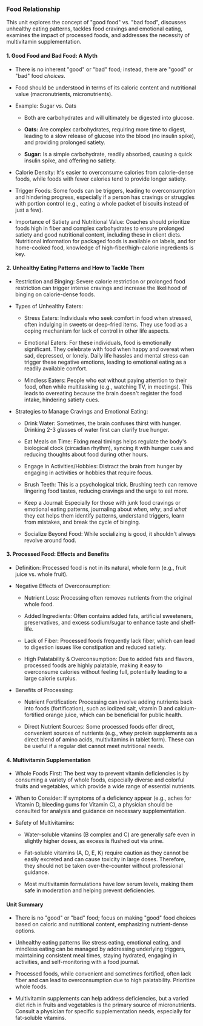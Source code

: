 ### Food Relationship

This unit explores the concept of "good food" vs. "bad food", discusses unhealthy eating patterns, tackles food cravings and emotional eating, examines the impact of processed foods, and addresses the necessity of multivitamin supplementation.

#### 1\. Good Food and Bad Food: A Myth

*   There is no inherent "good" or "bad" food; instead, there are "good" or "bad" food _choices_.
    
*   Food should be understood in terms of its caloric content and nutritional value (macronutrients, micronutrients).
    
*   Example: Sugar vs. Oats
    
    *   Both are carbohydrates and will ultimately be digested into glucose.
        
    *   **Oats:** Are complex carbohydrates, requiring more time to digest, leading to a slow release of glucose into the blood (no insulin spike), and providing prolonged satiety.
        
    *   **Sugar:** Is a simple carbohydrate, readily absorbed, causing a quick insulin spike, and offering no satiety.
        
*   Calorie Density: It's easier to overconsume calories from calorie-dense foods, while foods with fewer calories tend to provide longer satiety.
    
*   Trigger Foods: Some foods can be triggers, leading to overconsumption and hindering progress, especially if a person has cravings or struggles with portion control (e.g., eating a whole packet of biscuits instead of just a few).
    
*   Importance of Satiety and Nutritional Value: Coaches should prioritize foods high in fiber and complex carbohydrates to ensure prolonged satiety and good nutritional content, including these in client diets. Nutritional information for packaged foods is available on labels, and for home-cooked food, knowledge of high-fiber/high-calorie ingredients is key.
    

#### 2\. Unhealthy Eating Patterns and How to Tackle Them

*   Restriction and Binging: Severe calorie restriction or prolonged food restriction can trigger intense cravings and increase the likelihood of binging on calorie-dense foods.
    
*   Types of Unhealthy Eaters:
    
    *   Stress Eaters: Individuals who seek comfort in food when stressed, often indulging in sweets or deep-fried items. They use food as a coping mechanism for lack of control in other life aspects.
        
    *   Emotional Eaters: For these individuals, food is emotionally significant. They celebrate with food when happy and overeat when sad, depressed, or lonely. Daily life hassles and mental stress can trigger these negative emotions, leading to emotional eating as a readily available comfort.
        
    *   Mindless Eaters: People who eat without paying attention to their food, often while multitasking (e.g., watching TV, in meetings). This leads to overeating because the brain doesn't register the food intake, hindering satiety cues.
        
*   Strategies to Manage Cravings and Emotional Eating:
    
    *   Drink Water: Sometimes, the brain confuses thirst with hunger. Drinking 2-3 glasses of water first can clarify true hunger.
        
    *   Eat Meals on Time: Fixing meal timings helps regulate the body's biological clock (circadian rhythm), syncing it with hunger cues and reducing thoughts about food during other hours.
        
    *   Engage in Activities/Hobbies: Distract the brain from hunger by engaging in activities or hobbies that require focus.
        
    *   Brush Teeth: This is a psychological trick. Brushing teeth can remove lingering food tastes, reducing cravings and the urge to eat more.
        
    *   Keep a Journal: Especially for those with junk food cravings or emotional eating patterns, journaling about _when_, _why_, and _what_ they eat helps them identify patterns, understand triggers, learn from mistakes, and break the cycle of binging.
        
    *   Socialize Beyond Food: While socializing is good, it shouldn't always revolve around food.
        

#### 3\. Processed Food: Effects and Benefits

*   Definition: Processed food is not in its natural, whole form (e.g., fruit juice vs. whole fruit).
    
*   Negative Effects of Overconsumption:
    
    *   Nutrient Loss: Processing often removes nutrients from the original whole food.
        
    *   Added Ingredients: Often contains added fats, artificial sweeteners, preservatives, and excess sodium/sugar to enhance taste and shelf-life.
        
    *   Lack of Fiber: Processed foods frequently lack fiber, which can lead to digestion issues like constipation and reduced satiety.
        
    *   High Palatability & Overconsumption: Due to added fats and flavors, processed foods are highly palatable, making it easy to overconsume calories without feeling full, potentially leading to a large calorie surplus.
        
*   Benefits of Processing:
    
    *   Nutrient Fortification: Processing can involve adding nutrients back into foods (fortification), such as iodized salt, vitamin D and calcium-fortified orange juice, which can be beneficial for public health.
        
    *   Direct Nutrient Sources: Some processed foods offer direct, convenient sources of nutrients (e.g., whey protein supplements as a direct blend of amino acids, multivitamins in tablet form). These can be useful if a regular diet cannot meet nutritional needs.
        

#### 4\. Multivitamin Supplementation

*   Whole Foods First: The best way to prevent vitamin deficiencies is by consuming a variety of whole foods, especially diverse and colorful fruits and vegetables, which provide a wide range of essential nutrients.
    
*   When to Consider: If symptoms of a deficiency appear (e.g., aches for Vitamin D, bleeding gums for Vitamin C), a physician should be consulted for analysis and guidance on necessary supplementation.
    
*   Safety of Multivitamins:
    
    *   Water-soluble vitamins (B complex and C) are generally safe even in slightly higher doses, as excess is flushed out via urine.
        
    *   Fat-soluble vitamins (A, D, E, K) require caution as they cannot be easily excreted and can cause toxicity in large doses. Therefore, they should not be taken over-the-counter without professional guidance.
        
    *   Most multivitamin formulations have low serum levels, making them safe in moderation and helping prevent deficiencies.
        

#### Unit Summary

*   There is no "good" or "bad" food; focus on making "good" food choices based on caloric and nutritional content, emphasizing nutrient-dense options.
    
*   Unhealthy eating patterns like stress eating, emotional eating, and mindless eating can be managed by addressing underlying triggers, maintaining consistent meal times, staying hydrated, engaging in activities, and self-monitoring with a food journal.
    
*   Processed foods, while convenient and sometimes fortified, often lack fiber and can lead to overconsumption due to high palatability. Prioritize whole foods.
    
*   Multivitamin supplements can help address deficiencies, but a varied diet rich in fruits and vegetables is the primary source of micronutrients. Consult a physician for specific supplementation needs, especially for fat-soluble vitamins.
